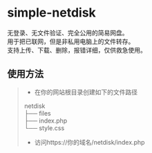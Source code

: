 # simple-netdisk
无登录、无文件验证、完全公用的简易网盘。<br>
用于把已联网，但是非私用电脑上的文件转存。<br>
支持上传、下载、删除，报错详细，仅供救急使用。

## 使用方法
> - 在你的网站根目录创建如下的文件路径
> 
> netdisk<br>
> ├── files<br>
> ├── index.php<br>
> └── style.css<br>
> 
> - 访问https://你的域名/netdisk/index.php
